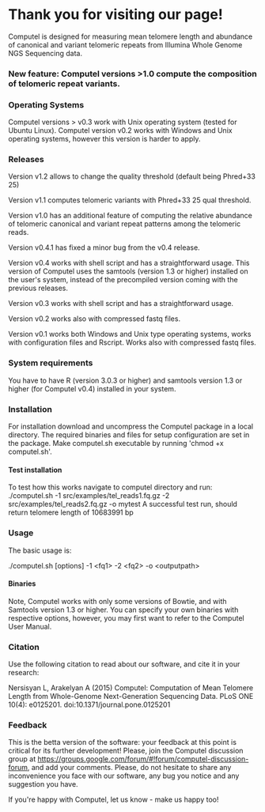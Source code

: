 # Thank you for visiting our page! 

Computel is designed for measuring mean telomere length and abundance of canonical and variant telomeric repeats from Illumina Whole Genome NGS Sequencing data.

### New feature: Computel versions >1.0 compute the composition of telomeric repeat variants.

### Operating Systems
Computel versions > v0.3 work with Unix operating system (tested for Ubuntu Linux). Computel version v0.2 works with Windows and Unix operating systems, however this version is harder to apply.

### Releases
Version v1.2 allows to change the quality threshold (default being Phred+33 25)

Version v1.1 computes telomeric variants with Phred+33 25 qual threshold. 

Version v1.0 has an additional feature of computing the relative abundance of telomeric canonical and variant repeat patterns among the telomeric reads. 

Version v0.4.1 has fixed a minor bug from the v0.4 release. 

Version v0.4 works with shell script and has a straightforward usage. This version of Computel uses the samtools (version 1.3 or higher) installed on the user's system, instead of the precompiled version coming with the previous releases. 

Version v0.3 works with shell script and has a straightforward usage.  

Version v0.2 works also with compressed fastq files.

Version v0.1 works both Windows and Unix type operating systems, works with configuration files and Rscript. Works also with compressed fastq files.

### System requirements
You have to have R (version 3.0.3 or higher) and samtools version 1.3 or higher (for Computel v0.4) installed in your system. 

### Installation
For installation download and uncompress the Computel package in a local directory. The required binaries and files for setup configuration are set in the package.
Make computel.sh executable by running 'chmod +x computel.sh'. 

#### Test installation
To test how this works navigate to computel directory and run:
./computel.sh -1 src/examples/tel_reads1.fq.gz -2 src/examples/tel_reads2.fq.gz -o mytest
A successful test run, should return telomere length of 10683991 bp

### Usage 
The basic usage is:

./computel.sh [options] -1 \<fq1\> -2 \<fq2\> -o \<outputpath\> 


#### Binaries
Note, Computel works with only some versions of Bowtie, and with Samtools version 1.3 or higher. You can specify your own binaries with respective options, however, you may first want to refer to the Computel User Manual. 

### Citation
Use the following citation to read about our software, and cite it in your research:

Nersisyan L, Arakelyan A (2015) Computel: Computation of Mean Telomere Length from Whole-Genome Next-Generation Sequencing Data. PLoS ONE 10(4): e0125201. doi:10.1371/journal.pone.0125201


### Feedback 
This is the betta version of the software: your feedback at this point is critical for its further development! 
Please, join the Computel discussion group at https://groups.google.com/forum/#!forum/computel-discussion-forum, and add your comments. Please, do not hesitate to share any inconvenience you face with our software, any bug you notice and any suggestion you have. 

If you're happy with Computel, let us know - make us happy too! 
